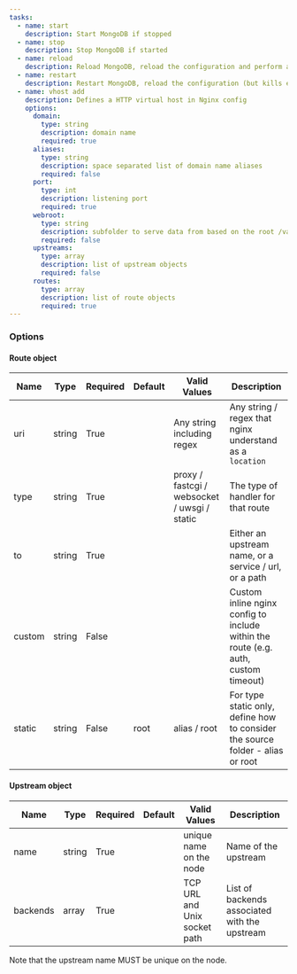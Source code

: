 ```yaml
---
tasks:
  - name: start
    description: Start MongoDB if stopped
  - name: stop
    description: Stop MongoDB if started
  - name: reload
    description: Reload MongoDB, reload the configuration and perform a graceful restart
  - name: restart
    description: Restart MongoDB, reload the configuration (but kills existing connection)
  - name: vhost add
    description: Defines a HTTP virtual host in Nginx config
    options:
      domain: 
        type: string
        description: domain name
        required: true
      aliases:
        type: string
        description: space separated list of domain name aliases
        required: false
      port:
        type: int
        description: listening port
        required: true
      webroot:
        type: string
        description: subfolder to serve data from based on the root /var/www/_domain_
        required: false
      upstreams:
        type: array
        description: list of upstream objects
        required: false
      routes:
        type: array
        description: list of route objects
        required: true
---
```


### Options

#### Route object

Name | Type | Required | Default | Valid Values | Description
----|----|----|----|----|----
uri | string | True | | Any string including regex | Any string / regex that nginx understand as a `location`
type | string | True | | proxy / fastcgi / websocket / uwsgi / static | The type of handler for that route
to | string | True | | | Either an upstream name, or a service / url, or a path
custom | string | False | | | Custom inline nginx config to include within the route (e.g. auth, custom timeout)
static | string | False | root | alias / root | For type static only, define how to consider the source folder - alias or root

#### Upstream object

Name | Type | Required | Default | Valid Values | Description
----|----|----|----|----|----
name | string | True | | unique name on the node | Name of the upstream
backends | array | True | | TCP URL and Unix socket path | List of backends associated with the upstream

Note that the upstream name MUST be unique on the node.